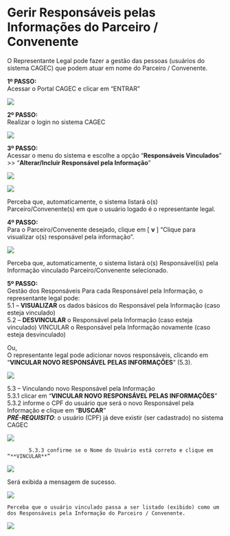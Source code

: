 # Gerir Responsáveis pelas Informações do Parceiro / Convenente

O Representante Legal pode fazer a gestão das pessoas \(usuários do sistema CAGEC\) que podem atuar em nome do Parceiro / Convenente.

**1º PASSO:**  
Acessar o Portal CAGEC e clicar em “ENTRAR”

![](../.gitbook/assets/image%20%2850%29.png)

**2º PASSO:**  
Realizar o login no sistema CAGEC

![](../.gitbook/assets/image%20%2856%29.png)

**3º PASSO:**  
Acessar o menu do sistema e escolhe a opção “**Responsáveis Vinculados**” &gt;&gt; “**Alterar/Incluir Responsável pela Informação**”

![](../.gitbook/assets/image%20%2829%29.png)

![](../.gitbook/assets/image%20%2845%29.png)

Perceba que, automaticamente, o sistema listará o\(s\) Parceiro/Convenente\(s\) em que o usuário logado é o representante legal.

**4º PASSO:**  
Para o Parceiro/Convenente desejado, clique em \[ **v** \] “Clique para visualizar o\(s\) responsável pela informação”.

![](../.gitbook/assets/image%20%2842%29.png)

Perceba que, automaticamente, o sistema listará o\(s\) Responsável\(is\) pela Informação vinculado Parceiro/Convenente selecionado.

**5º PASSO:**  
Gestão dos Responsáveis Para cada Responsável pela Informação, o representante legal pode:   
                5.1 – **VISUALIZAR** os dados básicos do Responsável pela Informação \(caso esteja vinculado\)   
                5.2 – **DESVINCULAR** o Responsável pela Informação \(caso esteja vinculado\) VINCULAR o Responsável pela Informação novamente \(caso esteja desvinculado\)

Ou,   
O representante legal pode adicionar novos responsáveis, clicando em “**VINCULAR NOVO RESPONSÁVEL PELAS INFORMAÇÕES**” \(5.3\).

![](../.gitbook/assets/image%20%2849%29.png)

5.3 – Vinculando novo Responsável pela Informação   
         5.3.1 clicar em “**VINCULAR NOVO RESPONSÁVEL PELAS INFORMAÇÕES**”   
         5.3.2 informe o CPF do usuário que será o novo Responsável pela Informação e clique em “**BUSCAR**”   
                   _**PRÉ-REQUISITO**_: o usuário \(CPF\) já deve existir \(ser cadastrado\) no sistema CAGEC

![](../.gitbook/assets/image%20%2855%29.png)

           5.3.3 confirme se o Nome do Usuário está correto e clique em “**VINCULAR**”

![](../.gitbook/assets/image%20%2852%29.png)

Será exibida a mensagem de sucesso.

![](../.gitbook/assets/image%20%2830%29.png)

```text
Perceba que o usuário vinculado passa a ser listado (exibido) como um dos Responsáveis pela Informação do Parceiro / Convenente.
```

![](../.gitbook/assets/image%20%2837%29.png)









